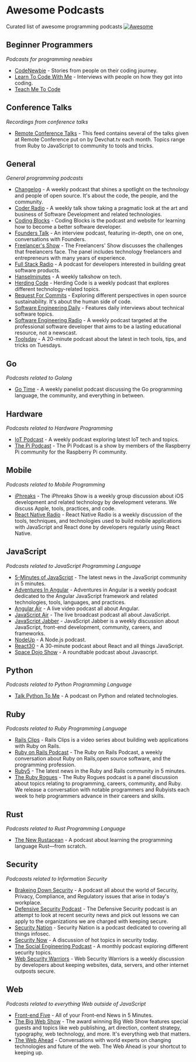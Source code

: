 # Awesome Podcasts
Curated list of awesome programming podcasts  [![Awesome](https://cdn.rawgit.com/sindresorhus/awesome/d7305f38d29fed78fa85652e3a63e154dd8e8829/media/badge.svg)](https://github.com/sindresorhus/awesome)

## Beginner Programmers
*Podcasts for programming newbies*

* [CodeNewbie](http://www.codenewbie.org/podcast) - Stories from people on their coding journey.
* [Learn To Code With Me](http://learntocodewith.me/podcast/) - Interviews with people on how they got into coding.
* [Teach Me To Code](https://devchat.tv/teachmetocode)

## Conference Talks
*Recordings from conference talks*

* [Remote Conference Talks](https://devchat.tv/remote-conf-talks) - This feed contains several of the talks given at Remote Conference put on by Devchat.tv each month. Topics range from Ruby to JavaScript to community to tools and tricks.

## General
*General programming podcasts*

* [Changelog](https://changelog.com/podcast) - A weekly podcast that shines a spotlight on the technology and people of open source. It's about the code, the people, and the community.
* [Coder Radio](http://www.jupiterbroadcasting.com/show/coderradio/) - A weekly talk show taking a pragmatic look at the art and business of Software Development and related technologies.
* [Coding Blocks](https://www.codingblocks.net/) - Coding Blocks is the podcast and website for learning how to become a better software developer.
* [Founders Talk](https://changelog.com/founderstalk) - An interview podcast, featuring in-depth, one on one, conversations with Founders.
* [Freelancer's Show](https://devchat.tv/freelancers) - The Freelancers' Show discusses the challenges that freelancers face. The panel includes technology freelancers and entrepreneurs with many years of experience.
* [Full Stack Radio](http://www.fullstackradio.com/) - A podcast for developers interested in building great software products.
* [Hanselminutes](http://hanselminutes.com/) - A weekly talkshow on tech.
* [Herding Code](http://herdingcode.com/) - Herding Code is a weekly podcast that explores different technology-related topics.
* [Request For Commits](https://changelog.com/rfc) - Exploring different perspectives in open source sustainability. It's about the human side of code.
* [Software Engineering Daily](https://softwareengineeringdaily.com/) -  Features daily interviews about technical software topics.
* [Software Engineering Radio](http://www.se-radio.net/) - A weekly podcast targeted at the professional software developer that aims to  be a lasting educational resource, not a newscast.
* [Toolsday](http://toolsday.io/) -  A 20-minute podcast about the latest in tech tools, tips, and tricks on Tuesdays.

## Go
*Podcasts related to Golang*

* [Go Time](https://changelog.com/gotime) - A weekly panelist podcast discussing the Go programming language, the community, and everything in between.

## Hardware
*Podcasts related to Hardware Programming*

* [IoT Podcast](http://iotpodcast.com/) - A weekly podcast exploring latest IoT tech and topics.
* [The Pi Podcast](http://thepipodcast.com/) - The Pi Podcast is a show by members of the Raspberry Pi community for the Raspberry Pi community.


## Mobile
*Podcasts related to Mobile Programming*

* [iPhreaks](https://devchat.tv/iphreaks) - The iPhreaks Show is a weekly group discussion about iOS development and related technology by development veterans. We discuss Apple, tools, practices, and code.
* [React Native Radio](https://devchat.tv/react-native-radio) - React Native Radio is a weekly discussion of the tools, techniques, and technologies used to build mobile applications with JavaScript and React done by developers regularly using React Native.

## JavaScript
*Podcasts related to JavaScript Programming Language*

* [5-Minutes of JavaScript](https://fivejs.codeschool.com/) - The latest news in the JavaScript community in 5 minutes.
* [Adventures In Angular](https://devchat.tv/adv-in-angular) - Adventures in Angular is a weekly podcast dedicated to the Angular JavaScript framework and related technologies, tools, languages, and practices.
* [Angular Air](https://angularair.com/) - A live video podcast all about Angular.
* [JavaScript Air](https://javascriptair.com/) - The live broadcast podcast all about JavaScript.
* [JavaScript Jabber](https://devchat.tv/js-jabber) - JavaScript Jabber is a weekly discussion about JavaScript, front-end development, community, careers, and frameworks.
* [NodeUp](http://nodeup.com/) - A Node.js podcast.
* [React30](https://react30.com/) - A 30-minute podcast about React and all things JavaScript.
* [Space Dojo Show](https://show.spacedojo.com/) - A roundtable podcast about Javascript.


## Python
*Podcasts related to Python Programming Language*

* [Talk Python To Me](https://talkpython.fm/episodes/all) - A podcast on Python and related technologies.

## Ruby
*Podcasts related to Ruby Programming Language*

* [Rails Clips](https://devchat.tv/rails-clips) - Rails Clips is a video series about building web applications with Ruby on Rails.
* [Ruby on Rails Podcast](http://5by5.tv/rubyonrails) - The Ruby on Rails Podcast, a weekly conversation about Ruby on Rails,open source software, and the programming profession.
* [Ruby5](https://ruby5.codeschool.com/) - The latest news in the Ruby and Rails community in 5 minutes.
* [The Ruby Rogues](https://devchat.tv/ruby-rogues) - The Ruby Rogues podcast is a panel discussion about topics relating to programming, careers, community, and Ruby. We release a conversation with notable programmers and Rubyists each week to help programmers advance in their careers and skills.

## Rust
*Podcasts related to Rust Programming Language*

* [The New Rustacean](http://www.newrustacean.com/show_notes/) - A podcast about learning the programming language Rust—from scratch.

## Security
*Podcaasts related to Information Security*

* [Brakeing Down Security](http://www.brakeingsecurity.com/) - A podcast all about the world of Security, Privacy, Compliance, and Regulatory issues that arise in today's workplace.
* [Defensive Security Podcast](http://www.defensivesecurity.org/) - The Defensive Security podcast is an attempt to look at recent security news and pick out lessons we can apply to the organizations we are charged with keeping secure.
* [Security Nation](https://www.rapid7.com/resources/podcasts/) - Security Nation is a podcast dedicated to covering all things infosec.
* [Security Now](https://twit.tv/shows/security-now) - A discussion of hot topics in security today.
* [The Social Engineering Podcast](http://www.social-engineer.org/category/podcast/) - A monthly podcast exploring different security topics.
* [Web Security Warriors](https://devchat.tv/web-sec-warriors) - Web Security Warriors is a weekly discussion by developers about keeping websites, data, servers, and other internet outposts secure.


## Web
*Podcasts related to everything Web outside of JavaScript*

* [Front-end Five](https://frontendfive.codeschool.com/) - All of your Front-end News in 5 Minutes.
* [The Big Web Show](http://5by5.tv/bigwebshow) - The award winning Big Web Show features special guests and topics like web publishing, art direction, content strategy, typography, web technology, and more. It's everything web that matters.
* [The Web Ahead](http://5by5.tv/webahead) - Conversations with world experts on changing technologies and future of the web. The Web Ahead is your shortcut to keeping up.